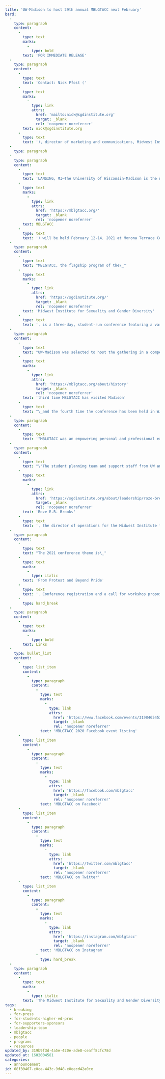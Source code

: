 ```yaml
---
title: 'UW-Madison to host 29th annual MBLGTACC next February'
bard:
  -
    type: paragraph
    content:
      -
        type: text
        marks:
          -
            type: bold
        text: 'FOR IMMEDIATE RELEASE'
  -
    type: paragraph
    content:
      -
        type: text
        text: 'Contact: Nick Pfost ('
      -
        type: text
        marks:
          -
            type: link
            attrs:
              href: 'mailto:nick@sgdinstitute.org'
              target: _blank
              rel: 'noopener noreferrer'
        text: nick@sgdinstitute.org
      -
        type: text
        text: '), director of marketing and communications, Midwest Institute for Sexuality and Gender Diversity'
  -
    type: paragraph
  -
    type: paragraph
    content:
      -
        type: text
        text: 'LANSING, MI—The University of Wisconsin-Madison is the next host of America''s largest and oldest continuously-held conference for queer and trans+ college students. The 29th annual Midwest Bisexual Lesbian Gay Transgender Asexual College Conference ('
      -
        type: text
        marks:
          -
            type: link
            attrs:
              href: 'https://mblgtacc.org/'
              target: _blank
              rel: 'noopener noreferrer'
        text: MBLGTACC
      -
        type: text
        text: ') will be held February 12-14, 2021 at Monona Terrace Community and Convention Center.'
  -
    type: paragraph
    content:
      -
        type: text
        text: "MBLGTACC, the flagship program of the\_"
      -
        type: text
        marks:
          -
            type: link
            attrs:
              href: 'https://sgdinstitute.org/'
              target: _blank
              rel: 'noopener noreferrer'
        text: 'Midwest Institute for Sexuality and Gender Diversity'
      -
        type: text
        text: ', is a three-day, student-run conference featuring a variety of keynote speakers, workshops, identity forums, and entertainment. The conference aims to connect, educate, and empower students from across the region and nation.'
  -
    type: paragraph
    content:
      -
        type: text
        text: "UW-Madison was selected to host the gathering in a competitive bid process; and, for the past year, the student leaders from UW and Edgewood College have been diligently moving through early planning stages. This will be the\_"
      -
        type: text
        marks:
          -
            type: link
            attrs:
              href: 'https://mblgtacc.org/about/history'
              target: _blank
              rel: 'noopener noreferrer'
        text: 'third time MBLGTACC has visited Madison'
      -
        type: text
        text: "\_and the fourth time the conference has been held in Wisconsin."
  -
    type: paragraph
    content:
      -
        type: text
        text: '"MBLGTACC was an empowering personal and professional experience for me," says UW-Madison student Adrian Lampron. "It was really fun to connect with other student leaders and learn from experts in living as a queer person. I’m so thrilled we’ll get to continue that experience for attendees next year when the conference is hosted here in Madison."'
  -
    type: paragraph
    content:
      -
        type: text
        text: "\"The student planning team and support staff from UW and Edgewood are ready to take big ideas and turn them into action,\" says\_"
      -
        type: text
        marks:
          -
            type: link
            attrs:
              href: 'https://sgdinstitute.org/about/leadership/roze-brooks'
              target: _blank
              rel: 'noopener noreferrer'
        text: 'Roze R.B. Brooks'
      -
        type: text
        text: ', the director of operations for the Midwest Institute for Sexuality and Gender Diversity. “We’re excited to collaborate with them on conceptualizing a space that will uplift and center the indisputably valuable role of protest and activism in our collective work.”'
  -
    type: paragraph
    content:
      -
        type: text
        text: "The 2021 conference theme is\_"
      -
        type: text
        marks:
          -
            type: italic
        text: 'From Protest and Beyond Pride'
      -
        type: text
        text: '. Conference registration and a call for workshop proposals are tentatively scheduled to launch in summer/fall 2020, with announcements of speakers and entertainers to follow.'
      -
        type: hard_break
  -
    type: paragraph
    content:
      -
        type: text
        marks:
          -
            type: bold
        text: Links
  -
    type: bullet_list
    content:
      -
        type: list_item
        content:
          -
            type: paragraph
            content:
              -
                type: text
                marks:
                  -
                    type: link
                    attrs:
                      href: 'https://www.facebook.com/events/3198465453514257/'
                      target: _blank
                      rel: 'noopener noreferrer'
                text: 'MBLGTACC 2020 Facebook event listing'
      -
        type: list_item
        content:
          -
            type: paragraph
            content:
              -
                type: text
                marks:
                  -
                    type: link
                    attrs:
                      href: 'https://facebook.com/mblgtacc'
                      target: _blank
                      rel: 'noopener noreferrer'
                text: 'MBLGTACC on Facebook'
      -
        type: list_item
        content:
          -
            type: paragraph
            content:
              -
                type: text
                marks:
                  -
                    type: link
                    attrs:
                      href: 'https://twitter.com/mblgtacc'
                      target: _blank
                      rel: 'noopener noreferrer'
                text: 'MBLGTACC on Twitter'
      -
        type: list_item
        content:
          -
            type: paragraph
            content:
              -
                type: text
                marks:
                  -
                    type: link
                    attrs:
                      href: 'https://instagram.com/mblgtacc'
                      target: _blank
                      rel: 'noopener noreferrer'
                text: 'MBLGTACC on Instagram'
              -
                type: hard_break
  -
    type: paragraph
    content:
      -
        type: text
        marks:
          -
            type: italic
        text: 'The Midwest Institute for Sexuality and Gender Diversity empowers students of diverse sexualities and genders to inspire sustainable change; leads higher education colleagues in relevant and inclusive practices; and advances knowledge of sexuality and gender through advocacy and expansive programming.'
tags:
  - breaking
  - for-press
  - for-students-higher-ed-pros
  - for-supporters-sponsors
  - leadership-team
  - mblgtacc
  - people
  - programs
  - resources
updated_by: 319b9f3d-4a5e-420e-ade8-ceaff8cfc78d
updated_at: 1602004581
categories:
  - announcement
id: 68f39467-e0ca-443c-9d48-e8eecd42a0ce
---
```

